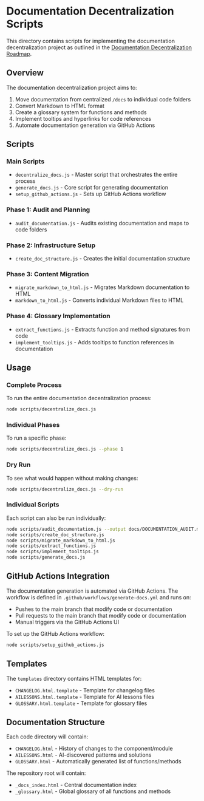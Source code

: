 # Documentation Decentralization Scripts

This directory contains scripts for implementing the documentation decentralization project as outlined in the [Documentation Decentralization Roadmap](/docs/DOCUMENTATION_DECENTRALIZATION_ROADMAP.md).

## Overview

The documentation decentralization project aims to:

1. Move documentation from centralized `/docs` to individual code folders
2. Convert Markdown to HTML format
3. Create a glossary system for functions and methods
4. Implement tooltips and hyperlinks for code references
5. Automate documentation generation via GitHub Actions

## Scripts

### Main Scripts

- `decentralize_docs.js` - Master script that orchestrates the entire process
- `generate_docs.js` - Core script for generating documentation
- `setup_github_actions.js` - Sets up GitHub Actions workflow

### Phase 1: Audit and Planning

- `audit_documentation.js` - Audits existing documentation and maps to code folders

### Phase 2: Infrastructure Setup

- `create_doc_structure.js` - Creates the initial documentation structure

### Phase 3: Content Migration

- `migrate_markdown_to_html.js` - Migrates Markdown documentation to HTML
- `markdown_to_html.js` - Converts individual Markdown files to HTML

### Phase 4: Glossary Implementation

- `extract_functions.js` - Extracts function and method signatures from code
- `implement_tooltips.js` - Adds tooltips to function references in documentation

## Usage

### Complete Process

To run the entire documentation decentralization process:

```bash
node scripts/decentralize_docs.js
```

### Individual Phases

To run a specific phase:

```bash
node scripts/decentralize_docs.js --phase 1
```

### Dry Run

To see what would happen without making changes:

```bash
node scripts/decentralize_docs.js --dry-run
```

### Individual Scripts

Each script can also be run individually:

```bash
node scripts/audit_documentation.js --output docs/DOCUMENTATION_AUDIT.md
node scripts/create_doc_structure.js
node scripts/migrate_markdown_to_html.js
node scripts/extract_functions.js
node scripts/implement_tooltips.js
node scripts/generate_docs.js
```

## GitHub Actions Integration

The documentation generation is automated via GitHub Actions. The workflow is defined in `.github/workflows/generate-docs.yml` and runs on:

- Pushes to the main branch that modify code or documentation
- Pull requests to the main branch that modify code or documentation
- Manual triggers via the GitHub Actions UI

To set up the GitHub Actions workflow:

```bash
node scripts/setup_github_actions.js
```

## Templates

The `templates` directory contains HTML templates for:

- `CHANGELOG.html.template` - Template for changelog files
- `AILESSONS.html.template` - Template for AI lessons files
- `GLOSSARY.html.template` - Template for glossary files

## Documentation Structure

Each code directory will contain:

- `CHANGELOG.html` - History of changes to the component/module
- `AILESSONS.html` - AI-discovered patterns and solutions
- `GLOSSARY.html` - Automatically generated list of functions/methods

The repository root will contain:

- `_docs_index.html` - Central documentation index
- `_glossary.html` - Global glossary of all functions and methods
